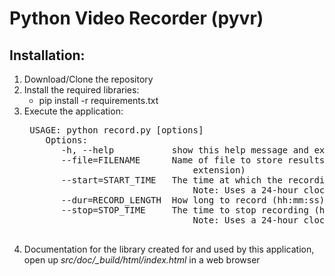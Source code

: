 # Python Video Recorder (pyvr)

## Installation:
1. Download/Clone the repository
2. Install the required libraries:
    * pip install -r requirements.txt
3. Execute the application:
    <pre>
    USAGE: python record.py [options]
       Options:
          -h, --help           show this help message and exit
          --file=FILENAME      Name of file to store results in (do NOT include an
                                   extension)
          --start=START_TIME   The time at which the recording should start (hh:mm)
                                   Note: Uses a 24-hour clock.
          --dur=RECORD_LENGTH  How long to record (hh:mm:ss).
          --stop=STOP_TIME     The time to stop recording (hh:mm). 
                                   Note: Uses a 24-hour clock.
    </pre>
4. Documentation for the library created for and used by this application, open up *src/doc/_build/html/index.html* in 
       a web browser
